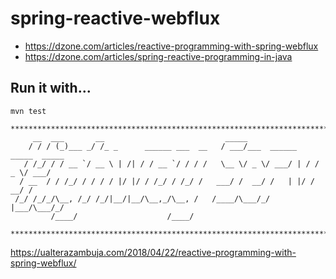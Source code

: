 # spring-reactive-webflux

- https://dzone.com/articles/reactive-programming-with-spring-webflux
- https://dzone.com/articles/spring-reactive-programming-in-java


## Run it with...
```
mvn test

********************************************************************************
     __  ___       __                           _____
    / / / (_)___ _/ /_ _      ______ ___  __   / ___/___  ______   _____  _____
   / /_/ / / __ `/ __ \ | /| / / __ `/ / / /   \__ \/ _ \/ ___/ | / / _ \/ ___/
  / __  / / /_/ / / / / |/ |/ / /_/ / /_/ /   ___/ /  __/ /   | |/ /  __/ /
 /_/ /_/_/\__, /_/ /_/|__/|__/\__,_/\__, /   /____/\___/_/    |___/\___/_/
         /____/                    /____/

********************************************************************************

```

https://ualterazambuja.com/2018/04/22/reactive-programming-with-spring-webflux/
